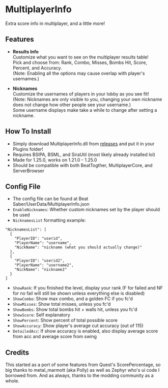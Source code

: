 ﻿# MultiplayerInfo

Extra score info in multiplayer, and a little more!

## Features
- **Results Info**  
Customize what you want to see on the multiplayer results table!  
Pick and choose from: Rank, Combo, Misses, Bombs Hit, Score, Percent, and Accuracy.  
(Note: Enabling all the options may cause overlap with player's usernames.)

- **Nicknames**  
Customize the usernames of players in your lobby as you see fit!  
(Note: Nicknames are only visible to you, changing your own nickname does not change how other people see your username.)  
Some username displays make take a while to change after setting a nickname.

## How To Install
- Simply download MultiplayerInfo.dll from [releases](https://github.com/BlqzingIce/MultiplayerInfo/releases) and put it in your Plugins folder!
- Requires BSIPA, BSML, and SiraUtil (most likely already installed lol)
- Made for 1.25.0, works on 1.21.0 - 1.25.0
- Should be compatible with both BeatTogther, MultiplayerCore, and ServerBrowser

## Config File
- The config file can be found at Beat Saber/UserData/MultiplayerInfo.json
- `EnableNicknames`: Whether custom nicknames set by the player should be used
- `NicknamesList` formatting example:
```
"NicknamesList": [
  {
    "PlayerID": "userid",
    "PlayerName": "username",
    "NickName": "nickname (what you should actually change)"
  },
  {
    "PlayerID": "userid2",
    "PlayerName": "username2",
    "NickName": "nickname2"
  }
]
```
- `ShowRank`: If you finished the level, display your rank (F for failed and NF for no fail will still be shown unless everything else is disabled)
- `ShowCombo`: Show max combo, and a golden FC if you fc'd
- `ShowMisses`: Show total misses, unless you fc'd
- `ShowBombs`: Show total bombs hit + walls hit, unless you fc'd
- `ShowScore`: Self explanatory
- `ShowPercent`: Show percent of total possible score
- `ShowAccuracy`: Show player's average cut accuracy (out of 115)
- `DetailedAcc`: If show accuracy is enabled, also display average score from acc and average score from swing

## Credits
This started as a port of some features from Quest's ScorePercentage, so big thanks to metal_marmott (aka Polly) as well as Zephyr who's ui code I borrowed from. And as always, thanks to the modding community as a whole.